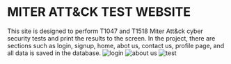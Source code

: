 # MITER ATT&CK TEST WEBSITE

This site is designed to perform T1047 and T1518 Miter Att&ck cyber security tests and print the results to the screen. In the project, there are sections such as login, signup, home, abot us, contact us, profile page, and all data is saved in the database.
![login](https://user-images.githubusercontent.com/93487264/214064375-e74b680f-0e6c-4a53-9d4c-7c77bfa18a44.png)
![about us](https://user-images.githubusercontent.com/93487264/214064408-5d94e0c0-92cd-43d3-a4e0-e35da5b836ed.png)
![test](https://user-images.githubusercontent.com/93487264/214064429-d89767ac-7a78-4643-8a85-e98e3d7ac328.png)
